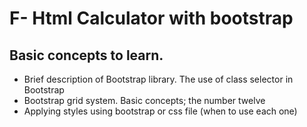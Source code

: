 # F- Html Calculator with bootstrap

## Basic concepts to learn.

* Brief description of Bootstrap library. The use of class selector in Bootstrap
* Bootstrap grid system. Basic concepts; the number twelve
* Applying styles using bootstrap or css file (when to use each one)